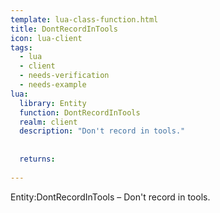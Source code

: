 ```yaml
---
template: lua-class-function.html
title: DontRecordInTools
icon: lua-client
tags:
  - lua
  - client
  - needs-verification
  - needs-example
lua:
  library: Entity
  function: DontRecordInTools
  realm: client
  description: "Don't record in tools."
  
  
  returns:
    
---
```


<div class="lua__search__keywords">
Entity:DontRecordInTools &#x2013; Don't record in tools.
</div>
